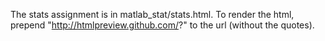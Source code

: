 The stats assignment is in matlab_stat/stats.html. To render the html, prepend "http://htmlpreview.github.com/?" to the url (without the quotes).
